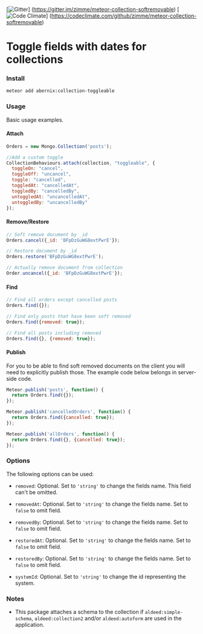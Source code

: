 [![Gitter](https://img.shields.io/badge/gitter-join_chat-brightgreen.svg)]
(https://gitter.im/zimme/meteor-collection-softremovable)
[![Code Climate](https://img.shields.io/codeclimate/github/zimme/meteor-collection-softremovable.svg)]
(https://codeclimate.com/github/zimme/meteor-collection-softremovable)

# Toggle fields with dates for collections

### Install
```sh
meteor add abernix:collection-toggleable
```

### Usage

Basic usage examples.

#### Attach

```js
Orders = new Mongo.Collection('posts');

//Add a custom toggle
CollectionBehaviours.attach(collection, "toggleable", {
  toggleOn: "cancel",
  toggleOff: "uncancel",
  toggle: "cancelled",
  toggledAt: "cancelledAt",
  toggledBy: "cancelledBy",
  untoggledAt: "uncancelledAt",
  untoggledBy: "uncancelledBy"
});
```

#### Remove/Restore

```js
// Soft remove document by _id
Orders.cancel({_id: 'BFpDzGuWG8extPwrE'});

// Restore document by _id
Orders.restore('BFpDzGuWG8extPwrE');

// Actually remove document from collection
Order.uncancel({_id: 'BFpDzGuWG8extPwrE'});
```

#### Find

```js
// Find all orders except cancelled posts
Orders.find({});

// Find only posts that have been soft removed
Orders.find({removed: true});

// Find all posts including removed
Orders.find({}, {removed: true});
```

#### Publish

For you to be able to find soft removed documents on the client you will need
to explicitly publish those. The example code below belongs in server-side code.

```js
Meteor.publish('posts', function() {
  return Orders.find({});
});

Meteor.publish('cancelledOrders', function() {
  return Orders.find({cancelled: true});
});

Meteor.publish('allOrders', function() {
  return Orders.find({}, {cancelled: true});
});
```

### Options

The following options can be used:

* `removed`: Optional. Set to `'string'` to change the fields name.
  This field can't be omitted.

* `removedAt`: Optional. Set to `'string'` to change the fields name.
  Set to `false` to omit field.

* `removedBy`: Optional. Set to `'string'` to change the fields name.
  Set to `false` to omit field.

* `restoredAt`: Optional. Set to `'string'` to change the fields name.
  Set to `false` to omit field.

* `restoredBy`: Optional. Set to `'string'` to change the fields name.
  Set to `false` to omit field.

* `systemId`: Optional. Set to `'string'` to change the id representing the
  system.

### Notes

* This package attaches a schema to the collection if `aldeed:simple-schema`,
  `aldeed:collection2` and/or `aldeed:autoform` are used in the application.
